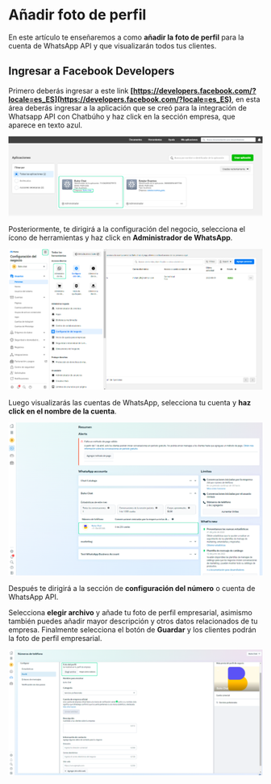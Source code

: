 # Añadir foto de perfil

En este artículo te enseñaremos a como **añadir la foto de perfil** para la cuenta de WhatsApp API y que visualizarán todos tus clientes.

## Ingresar a Facebook Developers

Primero deberás ingresar a este link **[https://developers.facebook.com/?locale=es_ES](https://developers.facebook.com/?locale=es_ES)**, en esta área deberás ingresar a la aplicación que se creó para la integración de Whatsapp API con Chatbúho y haz click en la sección empresa, que aparece en texto azul.

![Alt text](img/fotoperfil_01.png)

Posteriormente, te dirigirá a la configuración del negocio, selecciona el ícono de herramientas y haz click en  **Administrador de WhatsApp**.

![Alt text](img/fotoperfil_02.png)

Luego visualizarás las cuentas de WhatsApp, selecciona tu cuenta y **haz click en el nombre de la cuenta**.

![Alt text](img/fotoperfil_03.png)

Después  te dirigirá a la sección de **configuración del número** o cuenta de WhatsApp API.

Selecciona **elegir archivo** y añade tu foto de perfil empresarial, asimismo también puedes añadir mayor descripción y otros datos relacionados de tu empresa. Finalmente selecciona el botón de **Guardar** y los clientes podrán la foto de perfil empresarial.

![Alt text](img/fotoperfil_04.png)















